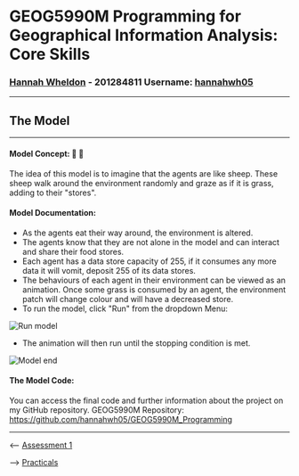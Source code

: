 # **GEOG5990M Programming for Geographical Information Analysis: Core Skills**
### **[Hannah Wheldon](https://github.com/hannahwh05)** - **201284811** Username: [hannahwh05](https://github.com/hannahwh05)
---
## The Model
---

#### Model Concept: :sheep: :herb: 

The idea of this model is to imagine that the agents are like sheep. These sheep walk around the environment randomly and graze as if it is grass, adding to their "stores".

#### Model Documentation:

* As the agents eat their way around, the environment is altered.
* The agents know that they are not alone in the model and can interact and share their food stores.
* Each agent has a data store capacity of 255, if it consumes any more data it will vomit, deposit 255 of its data stores.
* The behaviours of each agent in their environment can be viewed as an animation. Once some grass is consumed by an agent, the environment patch will change colour and will have a decreased store.
* To run the model, click "Run" from the dropdown Menu:

![Run model](hannahwh05.github.io/images/ABM_Menu.PNG)


* The animation will then run until the stopping condition is met.

![Model end](hannahwh05.github.io/images/ABM_Run.PNG)


#### The Model Code: 

You can access the final code and further information about the project on my GitHub repository.
GEOG5990M Repository: https://github.com/hannahwh05/GEOG5990M_Programming


---


<-- [Assessment 1](https://hannahwh05.github.io/Assessment1)


--> [Practicals](https://hannahwh05.github.io/Practicals)
